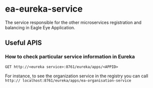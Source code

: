 # ea-eureka-service
The service responsible for the other microservices registration and balancing in Eagle Eye Application.


## Useful APIS

### How to check particular service information in Eureka
```http request
GET http://<eureka service>:8761/eureka/apps/<APPID>
```
For instance, to see the organization service in the registry you can call
`http:// localhost:8761/eureka/apps/ea-organisation-service`